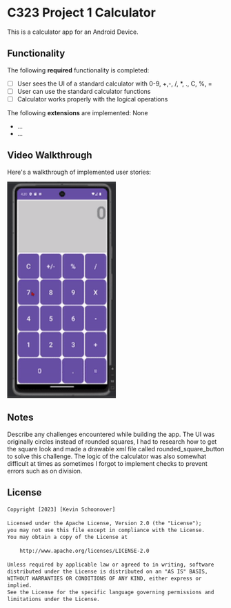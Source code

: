 # C323 Project 1 Calculator

This is a calculator app for an Android Device.

## Functionality 

The following **required** functionality is completed:

* [ ] User sees the UI of a standard calculator with 0-9, +,-, /, *, ., C, %, =
* [ ] User can use the standard calculator functions
* [ ] Calculator works properly with the logical operations

The following **extensions** are implemented:
None
* ...
* ...

## Video Walkthrough

Here's a walkthrough of implemented user stories:

<img src='walkthrough.gif' title='Video Walkthrough' width='50%' alt='Video Walkthrough' />


## Notes

Describe any challenges encountered while building the app.
The UI was originally circles instead of rounded squares, I had to research how to get the square look and made a drawable xml file called rounded_square_button to solve this challenge.
The logic of the calculator was also somewhat difficult at times as sometimes I forgot to implement checks to prevent errors such as on division.

## License

    Copyright [2023] [Kevin Schoonover]

    Licensed under the Apache License, Version 2.0 (the "License");
    you may not use this file except in compliance with the License.
    You may obtain a copy of the License at

        http://www.apache.org/licenses/LICENSE-2.0

    Unless required by applicable law or agreed to in writing, software
    distributed under the License is distributed on an "AS IS" BASIS,
    WITHOUT WARRANTIES OR CONDITIONS OF ANY KIND, either express or implied.
    See the License for the specific language governing permissions and
    limitations under the License.
